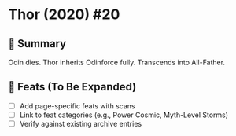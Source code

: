 # Thor (2020) #20

## 📖 Summary
Odin dies. Thor inherits Odinforce fully. Transcends into All-Father.

## 🔹 Feats (To Be Expanded)
- [ ] Add page-specific feats with scans
- [ ] Link to feat categories (e.g., Power Cosmic, Myth-Level Storms)
- [ ] Verify against existing archive entries